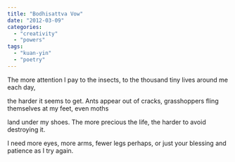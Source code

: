```yaml
---
title: "Bodhisattva Vow"
date: "2012-03-09"
categories: 
  - "creativity"
  - "powers"
tags: 
  - "kuan-yin"
  - "poetry"
---
```


The more attention I pay to the insects, to the thousand tiny lives around me each day,

the harder it seems to get. Ants appear out of cracks, grasshoppers fling themselves at my feet, even moths

land under my shoes. The more precious the life, the harder to avoid destroying it.

I need more eyes, more arms, fewer legs perhaps, or just your blessing and patience as I try again.
